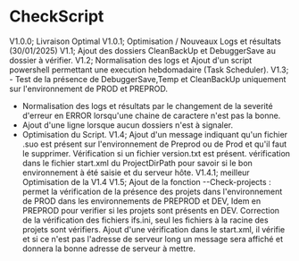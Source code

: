 # CheckScript

V1.0.0; Livraison Optimal
V1.0.1; Optimisation / Nouveaux Logs et résultats (30/01/2025)
V1.1; Ajout des dossiers CleanBackUp et DebuggerSave au dossier à vérifier.
V1.2; Normalisation des logs et Ajout d'un script powershell permettant une execution hebdomadaire (Task Scheduler).
V1.3; - Test de la présence de DebuggerSave,Temp et CleanBackUp uniquement sur l'environnement de PROD et PREPROD.
- Normalisation des logs et résultats par le changement de la severité d'erreur en ERROR lorsqu'une chaine de caractere n'est pas la bonne.
- Ajout d'une ligne lorsque aucun dossiers n'est à signaler.
- Optimisation du Script.
V1.4; Ajout d'un message indiquant qu'un fichier .suo est présent sur l'environnement de Preprod ou de Prod et qu'il faut le supprimer.
Vérification si un fichier version.txt est présent.
vérification dans le fichier start.xml du ProjectDirPath pour savoir si le bon environnement à été saisie et du serveur hôte.
V1.4.1; meilleur Optimisation de la V1.4
V1.5; Ajout de la fonction --Check-projects : permet la vérification de la présence des projets dans l'environnement de PROD dans les environnements de PREPROD et DEV, Idem en PREPROD pour verifier si les projets sont présents en DEV.
Correction de la vérification des fichiers ifs.ini, seul les fichiers à la racine des projets sont vérifiers.
Ajout d'une vérification dans le start.xml, il vérifie <Server host="" alternateHosts=""> et si ce n'est pas l'adresse de serveur long un message sera affiché et donnera la bonne adresse de serveur à mettre.
